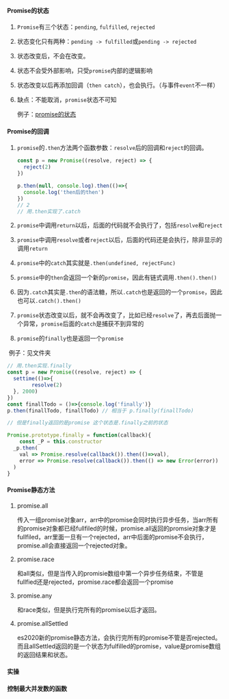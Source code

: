 #### Promise的状态

1. `Promise`有三个状态：`pending`, `fulfilled`, `rejected`

2. 状态变化只有两种：`pending -> fulfilled`或`pending -> rejected` 

3. 状态改变后，不会在改变。

4. 状态不会受外部影响，只受`promise`内部的逻辑影响

5. 状态改变以后再添加回调（`then catch`），也会执行。（与事件`event`不一样）

6. 缺点：不能取消，`promise`状态不可知

   

   例子：[promise的状态](./promise的状态.ts)



#### Promise的回调

1. `promise`的`.then`方法两个函数参数：`resolve`后的回调和`reject`的回调。

   ```javascript
   const p = new Promise((resolve, reject) => {
     reject(2)
   })
   
   p.then(null, console.log).then(()=>{
     console.log('then后的then')
   })
   // 2
   // 用.then实现了.catch
   ```

   

2. `promise`中调用`return`以后，后面的代码就不会执行了，包括`resolve`和`reject`

3. `promise`中调用`resolve`或者`reject`以后，后面的代码还是会执行，除非显示的调用`return`

4. `promise`中的`catch`其实就是`.then(undefined, rejectFunc)`

5. `promsie`中的`then`会返回一个新的`promise`，因此有链式调用`.then().then()`

6. 因为`.catch`其实是`.then`的语法糖，所以`.catch`也是返回的一个`promise`，因此也可以`.catch().then()`

7. `promise`状态改变以后，就不会再改变了，比如已经`resolve`了，再去后面抛一个异常，`promise`后面的`catch`是捕获不到异常的

8. `promise`的`finally`也是返回一个`promise`



​		例子：见文件夹

```javascript
// 用.then实现.finally
const p = new Promise((resolve, reject) => {
  settime(()=>{
		resolve(2)
  }, 2000)
})
const finallTodo = ()=>{console.log('finally')}
p.then(finallTodo, finallTodo) // 相当于 p.finally(finallTodo)

// 但是finally返回的是promise 这个状态是.finally之前的状态

Promise.prototype.finally = function(callback){
	const _P = this.constructor
  _p.then(
    val => Promise.resolve(callback()).then(()=>val), 
    error => Promise.resolve(callback()).then(() => new Error(error))
  )
}
```



#### Promise静态方法

1. promise.all 

   传入一组promise对象arr，arr中的promise会同时执行异步任务，当arr所有的promise对象都已经fullfiled的时候，promise.all返回的promsie对象才是fullfiled，arr里面一旦有一个rejected，arr中后面的promise不会执行，promise.all会直接返回一个rejected对象。

2. promise.race

   和all类似，但是当传入的promisie数组中第一个异步任务结束，不管是fullfied还是rejected，promise.race都会返回一个promise

3. promise.any

   和race类似，但是执行完所有的promise以后才返回。

4. promise.allSettled 

   es2020新的promise静态方法，会执行完所有的promise不管是否rejected。而且allSettled返回的是一个状态为fulfilled的promise，value是promise数组的返回结果和状态。



#### 实操

#### 控制最大并发数的函数

